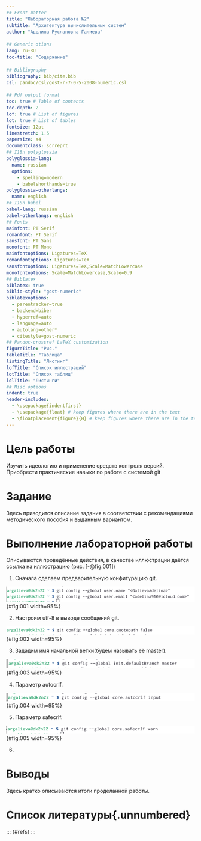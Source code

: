 ```yaml
---
## Front matter
title: "Лабораторная работа №2"
subtitle: "Архитектура вычислительных систем"
author: "Аделина Руслановна Галиева"

## Generic otions
lang: ru-RU
toc-title: "Содержание"

## Bibliography
bibliography: bib/cite.bib
csl: pandoc/csl/gost-r-7-0-5-2008-numeric.csl

## Pdf output format
toc: true # Table of contents
toc-depth: 2
lof: true # List of figures
lot: true # List of tables
fontsize: 12pt
linestretch: 1.5
papersize: a4
documentclass: scrreprt
## I18n polyglossia
polyglossia-lang:
  name: russian
  options:
	- spelling=modern
	- babelshorthands=true
polyglossia-otherlangs:
  name: english
## I18n babel
babel-lang: russian
babel-otherlangs: english
## Fonts
mainfont: PT Serif
romanfont: PT Serif
sansfont: PT Sans
monofont: PT Mono
mainfontoptions: Ligatures=TeX
romanfontoptions: Ligatures=TeX
sansfontoptions: Ligatures=TeX,Scale=MatchLowercase
monofontoptions: Scale=MatchLowercase,Scale=0.9
## Biblatex
biblatex: true
biblio-style: "gost-numeric"
biblatexoptions:
  - parentracker=true
  - backend=biber
  - hyperref=auto
  - language=auto
  - autolang=other*
  - citestyle=gost-numeric
## Pandoc-crossref LaTeX customization
figureTitle: "Рис."
tableTitle: "Таблица"
listingTitle: "Листинг"
lofTitle: "Список иллюстраций"
lotTitle: "Список таблиц"
lolTitle: "Листинги"
## Misc options
indent: true
header-includes:
  - \usepackage{indentfirst}
  - \usepackage{float} # keep figures where there are in the text
  - \floatplacement{figure}{H} # keep figures where there are in the text
---
```


# Цель работы

Изучить идеологию и применение средств
контроля версий. Приобрести практические навыки по работе с
системой git

# Задание

Здесь приводится описание задания в соответствии с рекомендациями
методического пособия и выданным вариантом.


# Выполнение лабораторной работы

Описываются проведённые действия, в качестве иллюстрации даётся ссылка на иллюстрацию (рис. [-@fig:001])

1. Сначала сделаем предварительную конфигурацию git.


![Сделаем предварительную конфигурацию,указав имя и email владельца репозиитория](image/1.png){#fig:001 width=95%}

2. Настроим utf-8 в выводе сообщений git.


![Настроивам utf-8 в выводе сообщений git.](image/2.png){#fig:002 width=95%}


3. Зададим имя начальной ветки(будем называть её master).


![Задаем имя начальной ветки (master)](image/3.png){#fig:003 width=95%}


4. Параметр autocrlf.


![Вводим параметр autocrlf](image/4.png){#fig:004 width=95%}


5. Параметр safecrlf.


![Вводим параметр safecrlf](image/5.png){#fig:005 width=95%}


6. 

# Выводы

Здесь кратко описываются итоги проделанной работы.

# Список литературы{.unnumbered}

::: {#refs}
:::
